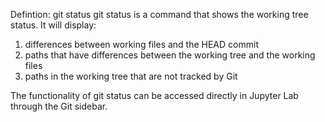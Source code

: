 Defintion: git status
git status is a command that shows the working tree status. 
It will display:
1. differences between working files and the HEAD commit
2. paths that have differences between the working tree and the working files
3. paths in the working tree that are not tracked by Git

The functionality of git status can be accessed directly in Jupyter Lab through the Git sidebar.

